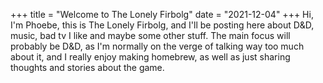 +++ title = "Welcome to The Lonely Firbolg" date = "2021-12-04" +++
Hi, I'm Phoebe, this is The Lonely Firbolg, and I'll be posting here about D&D, music, bad tv I like and maybe some other stuff. The main focus will probably be D&D, as I'm normally on the verge of talking way too much about it, and I really enjoy making homebrew, as well as just sharing thoughts and stories about the game. 
